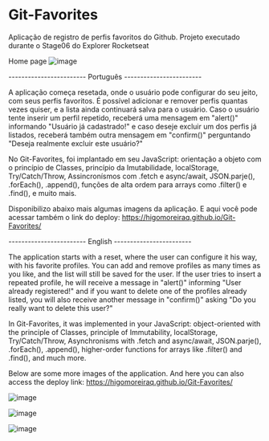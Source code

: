 # Git-Favorites
Aplicação de registro de perfis favoritos do Github. Projeto executado durante o Stage06 do Explorer Rocketseat

Home page
![image](https://user-images.githubusercontent.com/107502907/183736372-e10ecfe3-3965-46ed-9cfa-c559a3b81d94.png)


------------------------ Português ------------------------


A aplicação começa resetada, onde o usuário pode configurar do seu jeito, com seus perfis favoritos.
É possível adicionar e remover perfis quantas vezes quiser, e a lista ainda continuará salva para o usuário.
Caso o usuário tente inserir um perfil repetido, receberá uma mensagem em "alert()" informando "Usuário já cadastrado!"
e caso deseje excluir um dos perfis já listados, receberá também outra mensagem em "confirm()" perguntando "Deseja realmente excluir este usuário?"

No Git-Favorites, foi implantado em seu JavaScript: orientação a objeto com o princípio de Classes,
princípio da Imutabilidade, localStorage, Try/Catch/Throw, Assincronísmos com .fetch e async/await, JSON.parje(),
.forEach(), .append(), funções de alta ordem para arrays como .filter() e .find(), e muito mais.

Disponibilizo abaixo mais algumas imagens da aplicação.
E aqui você pode acessar também o link do deploy: https://higomoreiraq.github.io/Git-Favorites/


------------------------ English ------------------------


The application starts with a reset, where the user can configure it his way, with his favorite profiles.
You can add and remove profiles as many times as you like, and the list will still be saved for the user.
If the user tries to insert a repeated profile, he will receive a message in "alert()" informing "User already registered!"
and if you want to delete one of the profiles already listed, you will also receive another message in "confirm()" asking "Do you really want to delete this user?"

In Git-Favorites, it was implemented in your JavaScript: object-oriented with the principle of Classes,
principle of Immutability, localStorage, Try/Catch/Throw, Asynchronisms with .fetch and async/await, JSON.parje(),
.forEach(), .append(), higher-order functions for arrays like .filter() and .find(), and much more.

Below are some more images of the application.
And here you can also access the deploy link: https://higomoreiraq.github.io/Git-Favorites/


![image](https://user-images.githubusercontent.com/107502907/183736646-410f846c-9952-422f-8379-1efc1f419bed.png)

![image](https://user-images.githubusercontent.com/107502907/183736872-bff56ce9-de6a-4efd-b8bd-1a7e2ca0e5b7.png)

![image](https://user-images.githubusercontent.com/107502907/183736951-0399c317-17f9-4103-a020-5b313b738c2f.png)
